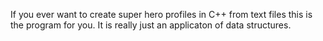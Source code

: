 If you ever want to create super hero profiles in C++ from text files this is the program for you. It is really just an applicaton of data structures.
